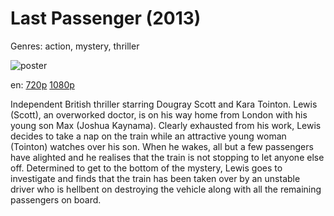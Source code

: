 # Last Passenger (2013)

Genres: action, mystery, thriller

![poster](http://image.tmdb.org/t/p/w500/woBKW8h4UQJlZ1Ox4Es3ee7QDP2.jpg)

en:
  [720p](magnet:?xt=urn:btih:7137E1662B163EDC2BCC96A3BC38F3C8B51B850A&tr=udp://glotorrents.pw:6969/announce&tr=udp://tracker.opentrackr.org:1337/announce&tr=udp://torrent.gresille.org:80/announce&tr=udp://tracker.openbittorrent.com:80&tr=udp://tracker.coppersurfer.tk:6969&tr=udp://tracker.leechers-paradise.org:6969&tr=udp://p4p.arenabg.ch:1337&tr=udp://tracker.internetwarriors.net:1337)
  [1080p](magnet:?xt=urn:btih:8044C62C84DBFB4118E89966C0BD7AD1D037181F&tr=udp://glotorrents.pw:6969/announce&tr=udp://tracker.opentrackr.org:1337/announce&tr=udp://torrent.gresille.org:80/announce&tr=udp://tracker.openbittorrent.com:80&tr=udp://tracker.coppersurfer.tk:6969&tr=udp://tracker.leechers-paradise.org:6969&tr=udp://p4p.arenabg.ch:1337&tr=udp://tracker.internetwarriors.net:1337)
  


Independent British thriller starring Dougray Scott and Kara Tointon. Lewis (Scott), an overworked doctor, is on his way home from London with his young son Max (Joshua Kaynama). Clearly exhausted from his work, Lewis decides to take a nap on the train while an attractive young woman (Tointon) watches over his son. When he wakes, all but a few passengers have alighted and he realises that the train is not stopping to let anyone else off. Determined to get to the bottom of the mystery, Lewis goes to investigate and finds that the train has been taken over by an unstable driver who is hellbent on destroying the vehicle along with all the remaining passengers on board.